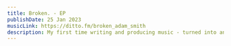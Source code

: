 ```yaml
---
title: Broken. - EP
publishDate: 25 Jan 2023
musicLink: https://ditto.fm/broken_adam_smith
description: My first time writing and producing music - turned into an EP!
---
```

